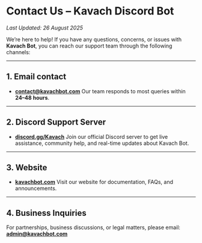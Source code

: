 # Contact Us – Kavach Discord Bot

*Last Updated: 26 August 2025*

We’re here to help! If you have any questions, concerns, or issues with **Kavach Bot**, you can reach our support team through the following channels:

---

## 1. Email contact

* **[contact@kavachbot.com](mailto:contact@kavachbot.com)**
  Our team responds to most queries within **24–48 hours**.

---

## 2. Discord Support Server

* **[discord.gg/Kavach](https://discord.gg/Kavach)**
  Join our official Discord server to get live assistance, community help, and real-time updates about Kavach Bot.

---

## 3. Website

* **[kavachbot.com](https://kavachbot.com)**
  Visit our website for documentation, FAQs, and announcements.

---

## 4. Business Inquiries

For partnerships, business discussions, or legal matters, please email:
**[admin@kavachbot.com](mailto:admin@kavachbot.com)**

